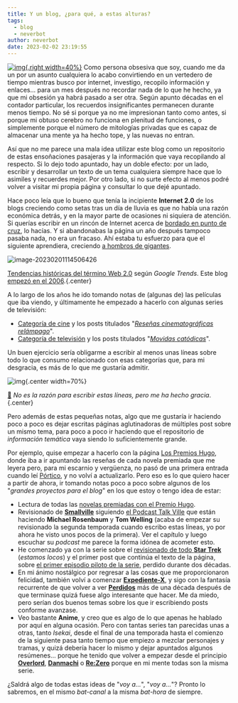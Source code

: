 ```yaml
---
title: Y un blog, ¿para qué, a estas alturas?
tags:
  - blog
  - neverbot
author: neverbot
date: 2023-02-02 23:19:55
---
```


[![img](./y-un-blog-¿para-que-a-estas-alturas/tumblr_nl2ycpojDc1qj73e2o1_500.jpg){.right width=40%}](https://neverbot.tumblr.com/post/153438476493/wiitch-craft-adore-this) Como persona obsesiva que soy, cuando me da un por un asunto cualquiera lo acabo convirtiendo en un vertedero de tiempo mientras busco por internet, investigo, recopilo información y enlaces... para un mes después no recordar nada de lo que he hecho, ya que mi obsesión ya habrá pasado a ser otra. Según apunto décadas en el contador particular, los recuerdos insignificantes permanecen durante menos tiempo. No sé si porque ya no me impresionan tanto como antes, si porque mi obtuso cerebro no funciona en plenitud de funciones, o simplemente porque el número de mitologías privadas que es capaz de almacenar una mente ya ha hecho tope, y las nuevas no entran.

Así que no me parece una mala idea utilizar este blog como un repositorio de estas ensoñaciones pasajeras y la información que vaya recopilando al respecto. Si lo dejo todo apuntado, hay un doble efecto: por un lado, escribir y desarrollar un texto de un tema cualquiera siempre hace que lo asimiles y recuerdes mejor. Por otro lado, si no surte efecto al menos podré volver a visitar mi propia página y consultar lo que dejé apuntado.

Hace poco leía que lo bueno que tenía la incipiente **Internet 2.0** de los blogs creciendo como setas tras un día de lluvia es que no había una razón económica detrás, y en la mayor parte de ocasiones ni siquiera de atención. Si querías escribir en un rincón de Internet acerca de [bordado en punto de cruz](https://es.wikipedia.org/wiki/Punto_de_cruz), lo hacías. Y si abandonabas la página un año después tampoco pasaba nada, no era un fracaso. Ahí estaba tu esfuerzo para que el siguiente aprendiera, creciendo [a hombros de gigantes](https://en.wikipedia.org/wiki/Standing_on_the_shoulders_of_giants).

![image-20230201114506426](./y-un-blog-¿para-que-a-estas-alturas/image-20230201114506426.png)

[Tendencias históricas del término Web 2.0](https://trends.google.com/trends/explore?date=all&q=web%202.0) según *Google Trends*. Este blog [empezó en el 2006](/hello-world/).{.center}

A lo largo de los años he ido tomando notas de (algunas de) las películas que iba viendo, y últimamente he empezado a hacerlo con algunas series de televisión:

- [Categoría de cine](/tags/cine/) y los posts titulados "[*Reseñas cinematográficas relámpago*](/tags/resenas-cinematograficas-relampago/)".
- [Categoría de televisión](/tags/tv/) y los posts titulados "[*Movidas catódicas*](/tags/movidas-catodicas/)".

Un buen ejercicio sería obligarme a escribir al menos unas líneas sobre todo lo que consumo relacionado con esas categorías que, para mi desgracia, es más de lo que me gustaría admitir.

![img](./y-un-blog-¿para-que-a-estas-alturas/tumblr_nppbieNhhG1u8ln5ho1_1280.jpg){.center width=70%}

[🔗](https://neverbot.tumblr.com/post/155298911208) *No es la razón para escribir estas líneas, pero me ha hecho gracia*.{.center}

Pero además de estas pequeñas notas, algo que me gustaría ir haciendo poco a poco es dejar escritas páginas aglutinadoras de múltiples post sobre un mismo tema, para poco a poco ir haciendo que el repositorio de *información temática* vaya siendo lo suficientemente grande.

Por ejemplo, quise empezar a hacerlo con la página [Los Premios Hugo](/los-premios-hugo/), donde iba a ir apuntando las reseñas de cada novela premiada que me leyera pero, para mi escarnio y vergüenza, no pasó de una primera entrada cuando leí [Pórtico](/portico-de-frederik-pohl/), y no volví a actualizarlo. Pero eso es lo que quiero hacer a partir de ahora, ir tomando notas poco a poco sobre algunos de los "*grandes proyectos para el blog*" en los que estoy o tengo idea de estar:

- Lectura de todas las [novelas premiadas con el Premio Hugo](/los-premios-hugo/).
- Revisionado de [**Smallville**](https://thetvdb.com/series/smallville) siguiendo [el Podcast Talk Ville](https://www.youtube.com/@talkvillepodcast) que están haciendo **Michael Rosenbaum** y **Tom Welling** (acaba de empezar su revisionado la segunda temporada cuando escribo estas líneas, yo por ahora he visto unos pocos de la primera). Ver el capítulo y luego escuchar su *podcast* me parece la forma idónea de acometer esto.
- He comenzado ya con la serie sobre el [revisionado de todo **Star Trek**](/tv/star-trek/) (*estamos locos*) y el primer post que continúa el texto de la página, sobre [el primer episodio piloto de la serie](/star-trek-el-episodio-piloto-perdido/), perdido durante dos décadas.
- En mi ánimo nostálgico por regresar a las cosas que me proporcionaron felicidad, también volví a comenzar [**Expediente-X**](https://thetvdb.com/series/the-x-files), y sigo con la fantasía recurrente de que volver a ver [**Perdidos**](https://thetvdb.com/series/lost) más de una década después de que terminase quizá fuese algo interesante que hacer. Me da miedo, pero serían dos buenos temas sobre los que ir escribiendo posts conforme avanzase.
- Veo bastante **Anime**, y creo que es algo de lo que apenas he hablado por aquí en alguna ocasión. Pero con tantas series tan parecidas unas a otras, tanto *Isekai*, desde el final de una temporada hasta el comienzo de la siguiente pasa tanto tiempo que empiezo a mezclar personajes y tramas, y quizá debería hacer lo mismo y dejar apuntados algunos resúmenes... porque he tenido que volver a empezar desde el principio [**Overlord**](https://thetvdb.com/series/overlord), [**Danmachi**](https://thetvdb.com/series/is-it-wrong-to-try-to-pick-up-girls-in-a-dungeon) o [**Re:Zero**](https://thetvdb.com/series/re-zero-starting-life-in-another-world) porque en mi mente todas son la misma serie.

¿Saldrá algo de todas estas ideas de "*voy a...*", "*voy a...*"? Pronto lo sabremos, en el mismo *bat-canal* a la misma *bat-hora* de siempre.
